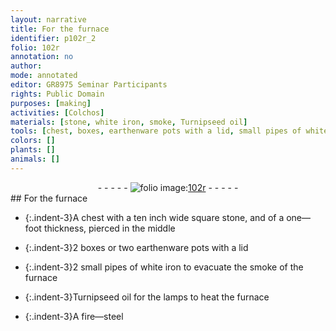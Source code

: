 ```yaml
---
layout: narrative
title: For the furnace
identifier: p102r_2
folio: 102r
annotation: no
author:
mode: annotated
editor: GR8975 Seminar Participants
rights: Public Domain
purposes: [making]
activities: [Colchos]
materials: [stone, white iron, smoke, Turnipseed oil]
tools: [chest, boxes, earthenware pots with a lid, small pipes of white iron, furnace, lamps, fire-steel]
colors: []
plants: []
animals: []
---
```


 <div class="folio" align="center">- - - - - <a href="http://gallica.bnf.fr/ark:/12148/btv1b10500001g/f209.image" target="_blank"><img src="https://cu-mkp.github.io/GR8975-edition/assets/photo-icon.png" alt="folio image: " style="display:inline-block; margin-bottom:-3px;"/>102r</a> - - - - - </div>  <span class="activity"></span> 
## For the furnace

 
 
- {:.indent-3}A <span class="tool">chest</span> with a ten <span class="unit">inch</span> wide square <span class="material">stone</span>, and of a one—<span class="unit">foot</span> thickness, pierced in the middle
 
- {:.indent-3}2 <span class="tool">boxes</span> or two <span class="tool">earthenware pots with a lid</span>
 
- {:.indent-3}2 <span class="tool">small pipes of <span class="material">white iron</span></span> to evacuate the <span class="material">smoke</span> of the <span class="tool">furnace</span>
 
- {:.indent-3}<span class="material">Turnipseed oil</span> for the <span class="tool">lamps</span> to heat the <span class="tool">furnace</span>
 
- {:.indent-3}A <span class="tool">fire—steel</span>
 
 